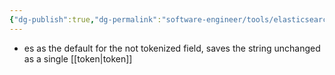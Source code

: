 ```yaml
---
{"dg-publish":true,"dg-permalink":"software-engineer/tools/elasticsearch/KeywordAnalyzer","permalink":"/software-engineer/tools/elasticsearch/KeywordAnalyzer/"}
---
```


- es as the default for the not tokenized field, saves the string unchanged as a single [[token\|token]]
